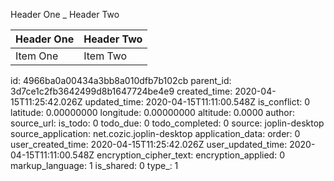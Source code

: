  Header One     _ Header Two     

| Header One     | Header Two     |
| :------------- | :------------- |
| Item One       | Item Two       | 

id: 4966ba0a00434a3bb8a010dfb7b102cb
parent_id: 3d7ce1c2fb3642499d8b1647724be4e9
created_time: 2020-04-15T11:25:42.026Z
updated_time: 2020-04-15T11:11:00.548Z
is_conflict: 0
latitude: 0.00000000
longitude: 0.00000000
altitude: 0.0000
author: 
source_url: 
is_todo: 0
todo_due: 0
todo_completed: 0
source: joplin-desktop
source_application: net.cozic.joplin-desktop
application_data: 
order: 0
user_created_time: 2020-04-15T11:25:42.026Z
user_updated_time: 2020-04-15T11:11:00.548Z
encryption_cipher_text: 
encryption_applied: 0
markup_language: 1
is_shared: 0
type_: 1